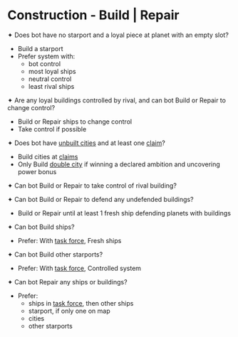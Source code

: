 # Construction - Build | Repair

✦ <!-- Build starport priority=3 --> Does bot have no starport and a loyal piece at planet with an empty slot?

- Build a starport
- Prefer system with:
	- bot control
	- most loyal ships
	- neutral control
	- least rival ships

✦ <!-- priority=4 --> Are any loyal buildings controlled by rival, and can bot Build or Repair to change control?

- Build or Repair ships to change control
- Take control if possible

✦ <!-- Build city priority=5 --> Does bot have <ins>unbuilt cities</ins> and at least one <ins>claim</ins>?

- Build cities at <ins>claims</ins>
- Only Build <ins>double city</ins> if winning a declared ambition and uncovering power bonus

✦ Can bot Build or Repair to take control of rival building?

✦ Can bot Build or Repair to defend any undefended buildings?

- Build or Repair until at least 1 fresh ship defending planets with buildings

✦ <!-- priority=11 --> Can bot Build ships?

- Prefer: With <ins>task force</ins>, Fresh ships

✦ Can bot Build other starports?

- Prefer: With <ins>task force</ins>, Controlled system

✦ <!-- priority=12 --> Can bot Repair any ships or buildings?

- Prefer:
	- ships in <ins>task force</ins>, then other ships
	- starport, if only one on map
	- cities
	- other starports

<div class="pagebreak"> </div>
